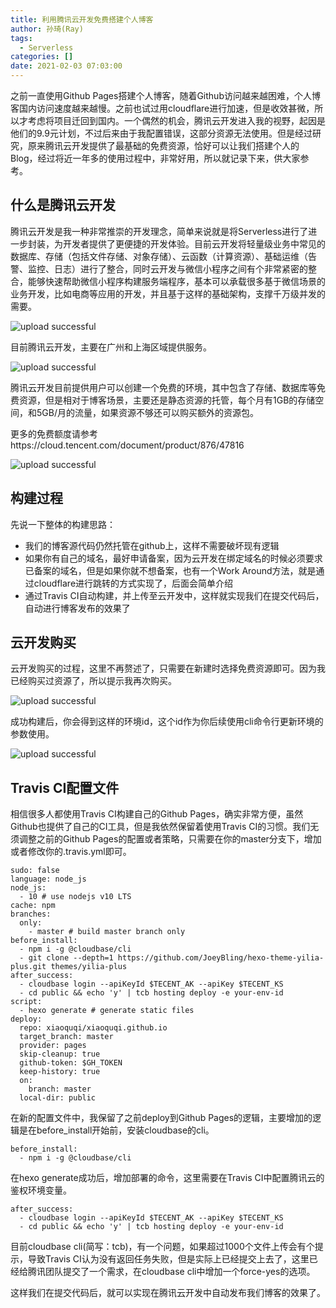 ```yaml
---
title: 利用腾讯云开发免费搭建个人博客
author: 孙琦(Ray)
tags:
  - Serverless
categories: []
date: 2021-02-03 07:03:00
---
```

之前一直使用Github Pages搭建个人博客，随着Github访问越来越困难，个人博客国内访问速度越来越慢。之前也试过用cloudflare进行加速，但是收效甚微，所以才考虑将项目迁回到国内。一个偶然的机会，腾讯云开发进入我的视野，起因是他们的9.9元计划，不过后来由于我配置错误，这部分资源无法使用。但是经过研究，原来腾讯云开发提供了最基础的免费资源，恰好可以让我们搭建个人的Blog，经过将近一年多的使用过程中，非常好用，所以就记录下来，供大家参考。

<!-- more -->

## 什么是腾讯云开发

腾讯云开发是我一种非常推崇的开发理念，简单来说就是将Serverless进行了进一步封装，为开发者提供了更便捷的开发体验。目前云开发将轻量级业务中常见的数据库、存储（包括文件存储、对象存储）、云函数（计算资源）、基础运维（告警、监控、日志）进行了整合，同时云开发与微信小程序之间有个非常紧密的整合，能够快速帮助微信小程序构建服务端程序，基本可以承载很多基于微信场景的业务开发，比如电商等应用的开发，并且基于这样的基础架构，支撑千万级并发的需要。

![upload successful](/images/pasted-126.png)

目前腾讯云开发，主要在广州和上海区域提供服务。

![upload successful](/images/pasted-125.png)

腾讯云开发目前提供用户可以创建一个免费的环境，其中包含了存储、数据库等免费资源，但是相对于博客场景，主要还是静态资源的托管，每个月有1GB的存储空间，和5GB/月的流量，如果资源不够还可以购买额外的资源包。

更多的免费额度请参考https://cloud.tencent.com/document/product/876/47816

![upload successful](/images/pasted-127.png)

## 构建过程

先说一下整体的构建思路：

* 我们的博客源代码仍然托管在github上，这样不需要破坏现有逻辑
* 如果你有自己的域名，最好申请备案，因为云开发在绑定域名的时候必须要求已备案的域名，但是如果你就不想备案，也有一个Work Around方法，就是通过cloudflare进行跳转的方式实现了，后面会简单介绍
* 通过Travis CI自动构建，并上传至云开发中，这样就实现我们在提交代码后，自动进行博客发布的效果了

## 云开发购买

云开发购买的过程，这里不再赘述了，只需要在新建时选择免费资源即可。因为我已经购买过资源了，所以提示我再次购买。

![upload successful](/images/pasted-128.png)

成功构建后，你会得到这样的环境id，这个id作为你后续使用cli命令行更新环境的参数使用。

![upload successful](/images/pasted-129.png)

## Travis CI配置文件

相信很多人都使用Travis CI构建自己的Github Pages，确实非常方便，虽然Github也提供了自己的CI工具，但是我依然保留着使用Travis CI的习惯。我们无须调整之前的Github Pages的配置或者策略，只需要在你的master分支下，增加或者修改你的.travis.yml即可。

```
sudo: false
language: node_js
node_js:
  - 10 # use nodejs v10 LTS
cache: npm
branches:
  only:
    - master # build master branch only
before_install:
  - npm i -g @cloudbase/cli
  - git clone --depth=1 https://github.com/JoeyBling/hexo-theme-yilia-plus.git themes/yilia-plus
after_success:
  - cloudbase login --apiKeyId $TECENT_AK --apiKey $TECENT_KS
  - cd public && echo 'y' | tcb hosting deploy -e your-env-id
script:
  - hexo generate # generate static files
deploy:
  repo: xiaoquqi/xiaoquqi.github.io
  target_branch: master
  provider: pages
  skip-cleanup: true
  github-token: $GH_TOKEN
  keep-history: true
  on:
    branch: master
  local-dir: public
```

在新的配置文件中，我保留了之前deploy到Github Pages的逻辑，主要增加的逻辑是在before_install开始前，安装cloudbase的cli。

```
before_install:
  - npm i -g @cloudbase/cli
```

在hexo generate成功后，增加部署的命令，这里需要在Travis CI中配置腾讯云的鉴权环境变量。

```
after_success:
  - cloudbase login --apiKeyId $TECENT_AK --apiKey $TECENT_KS
  - cd public && echo 'y' | tcb hosting deploy -e your-env-id
```

目前cloudbase cli(简写：tcb)，有一个问题，如果超过1000个文件上传会有个提示，导致Travis CI认为没有返回任务失败，但是实际上已经提交上去了，这里已经给腾讯团队提交了一个需求，在cloudbase cli中增加一个force-yes的选项。

这样我们在提交代码后，就可以实现在腾讯云开发中自动发布我们博客的效果了。
